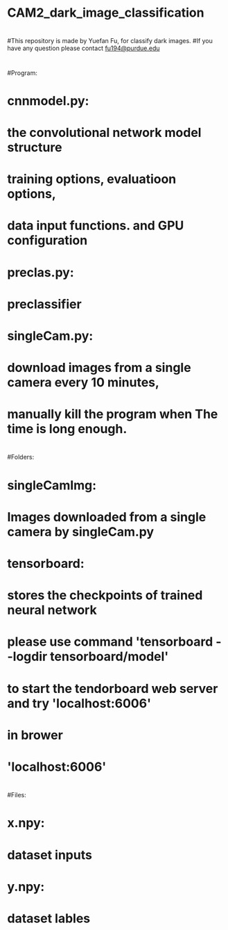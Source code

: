 # CAM2_dark_image_classification
#
#This repository is made by Yuefan Fu, for classify dark images.
#If you have any question please contact fu194@purdue.edu 
#
#Program:
#  cnnmodel.py:
#    the convolutional network model structure 
#    training options, evaluatioon options, 
#    data input functions. and GPU configuration
#  preclas.py:
#    preclassifier
#  singleCam.py:
#    download images from a single camera every 10 minutes, 
#    manually kill the program when The time is long enough.
#
#Folders:
#  singleCamImg:
#    Images downloaded from a single camera by singleCam.py
#  tensorboard:
#    stores the checkpoints of trained neural network
#    please use command 'tensorboard --logdir tensorboard/model'
#    to start the tendorboard web server and try 'localhost:6006' 
#    in brower
#    'localhost:6006' 
#    
#Files:
#  x.npy:
#    dataset inputs
#  y.npy:
#    dataset lables
    
